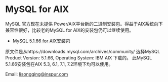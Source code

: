 # MySQL for AIX 

MySQL 官方现在未提供 Power/AIX平台新的二进制安装包。得益于AIX系统向下兼容性很好，比较老的MySQL for AIX的安装包仍可以继续使用。

* [MySQL 5.1.66 for AIX安装包](https://github.com/powerfans/MySQL_for_AIX/releases/tag/MySQL_5.1.66_for_AIX)

 原文件是从https://downloads.mysql.com/archives/community/ 选择MySQL Product Version: 5.1.66, Operating System: IBM AIX 下载的。
 此MySQL 5.1.66安装包在AIX 5.3, 6.1, 7.1, 7.2环境下均可以使用。

Email: lisongqing@inspur.com

